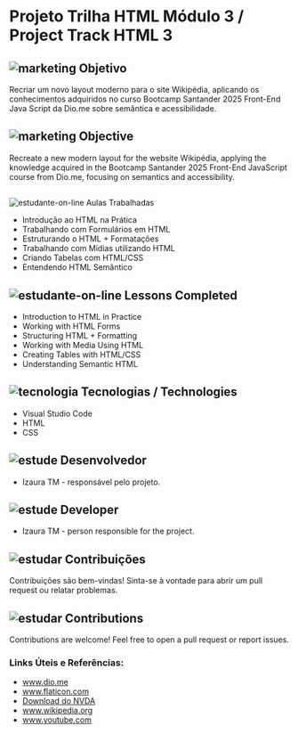 # Projeto Trilha HTML Módulo 3 / Project Track HTML 3 

##  ![marketing](https://github.com/user-attachments/assets/427265f3-e3fc-4b0b-a74c-af0479de6693) Objetivo
Recriar um novo layout moderno para o site Wikipédia, aplicando os conhecimentos adquiridos no curso Bootcamp Santander 2025 Front-End Java Script da Dio.me sobre semântica e acessibilidade.
## ![marketing](https://github.com/user-attachments/assets/427265f3-e3fc-4b0b-a74c-af0479de6693) Objective
Recreate a new modern layout for the website Wikipédia, applying the knowledge acquired in the Bootcamp Santander 2025 Front-End JavaScript course from Dio.me, focusing on semantics and accessibility.

 ##
![estudante-on-line](https://github.com/user-attachments/assets/641be71f-3c08-4154-8491-0969cec4d4b5) Aulas Trabalhadas
* Introdução ao HTML na Prática
* Trabalhando com Formulários em HTML
* Estruturando o HTML + Formatações
* Trabalhando com Mídias utilizando HTML
* Criando Tabelas com HTML/CSS
* Entendendo HTML Semântico 

## ![estudante-on-line](https://github.com/user-attachments/assets/641be71f-3c08-4154-8491-0969cec4d4b5) Lessons Completed
* Introduction to HTML in Practice  
* Working with HTML Forms  
* Structuring HTML + Formatting  
* Working with Media Using HTML 
* Creating Tables with HTML/CSS 
* Understanding Semantic HTML


## ![tecnologia](https://github.com/user-attachments/assets/95daa28f-96bd-46f1-8140-bdb26309735b) Tecnologias / Technologies
- Visual Studio Code
- HTML
- CSS
## ![estude](https://github.com/user-attachments/assets/b2eddcd1-8f8f-4fd7-91d5-b89be4e28991) Desenvolvedor
* Izaura TM - responsável pelo projeto.
## ![estude](https://github.com/user-attachments/assets/b2eddcd1-8f8f-4fd7-91d5-b89be4e28991) Developer
* Izaura TM - person responsible for the project.

## ![estudar](https://github.com/user-attachments/assets/a98765ba-ad4e-434d-9de9-f8b40ff95011) Contribuições
Contribuições são bem-vindas! Sinta-se à vontade para abrir um pull request ou relatar problemas. 
 
## ![estudar](https://github.com/user-attachments/assets/a98765ba-ad4e-434d-9de9-f8b40ff95011) Contributions
Contributions are welcome! Feel free to open a pull request or report issues.  

### Links Úteis e Referências: 
-  www.dio.me
- www.flaticon.com
- [Download do NVDA](https://www.nvaccess.org/download/)
- www.wikipedia.org
- www.youtube.com

  
